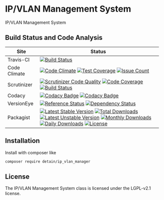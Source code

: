 # IP/VLAN Management System

IP/VLAN Management System

## Build Status and Code Analysis

Site          | Status
--------------|---------------------------
Travis-CI     | [![Build Status](https://travis-ci.org/detain/ip_vlan_manager.svg?branch=master)](https://travis-ci.org/detain/ip_vlan_manager)
Code Climate  | [![Code Climate](https://codeclimate.com/github/detain/ip_vlan_manager/badges/gpa.svg)](https://codeclimate.com/github/detain/ip_vlan_manager) [![Test Coverage](https://codeclimate.com/github/detain/ip_vlan_manager/badges/coverage.svg)](https://codeclimate.com/github/detain/ip_vlan_manager/coverage) [![Issue Count](https://codeclimate.com/github/detain/ip_vlan_manager/badges/issue_count.svg)](https://codeclimate.com/github/detain/ip_vlan_manager)
Scrutinizer   | [![Scrutinizer Code Quality](https://scrutinizer-ci.com/g/detain/ip_vlan_manager/badges/quality-score.png?b=master)](https://scrutinizer-ci.com/g/detain/ip_vlan_manager/?branch=master) [![Code Coverage](https://scrutinizer-ci.com/g/detain/ip_vlan_manager/badges/coverage.png?b=master)](https://scrutinizer-ci.com/g/detain/ip_vlan_manager/?branch=master) [![Build Status](https://scrutinizer-ci.com/g/detain/ip_vlan_manager/badges/build.png?b=master)](https://scrutinizer-ci.com/g/detain/ip_vlan_manager/build-status/master)
Codacy        | [![Codacy Badge](https://api.codacy.com/project/badge/Grade/226251fc068f4fd5b4b4ef9a40011d06)](https://www.codacy.com/app/detain/ip_vlan_manager) [![Codacy Badge](https://api.codacy.com/project/badge/Coverage/25fa74eb74c947bf969602fcfe87e349)](https://www.codacy.com/app/detain/ip_vlan_manager?utm_source=github.com&utm_medium=referral&utm_content=detain/ip_vlan_manager&utm_campaign=Badge_Coverage)
VersionEye    | [![Reference Status](https://www.versioneye.com/php/detain:ip_vlan_manager/reference_badge.svg?style=flat)](https://www.versioneye.com/php/detain:ip_vlan_manager/references) [![Dependency Status](https://www.versioneye.com/user/projects/592f7318bafc5500414dfd2a/badge.svg?style=flat-square)](https://www.versioneye.com/user/projects/592f7318bafc5500414dfd2a)
Packagist     | [![Latest Stable Version](https://poser.pugx.org/detain/ip_vlan_manager/version)](https://packagist.org/packages/detain/ip_vlan_manager) [![Total Downloads](https://poser.pugx.org/detain/ip_vlan_manager/downloads)](https://packagist.org/packages/detain/ip_vlan_manager) [![Latest Unstable Version](https://poser.pugx.org/detain/ip_vlan_manager/v/unstable)](//packagist.org/packages/detain/ip_vlan_manager) [![Monthly Downloads](https://poser.pugx.org/detain/ip_vlan_manager/d/monthly)](https://packagist.org/packages/detain/ip_vlan_manager) [![Daily Downloads](https://poser.pugx.org/detain/ip_vlan_manager/d/daily)](https://packagist.org/packages/detain/ip_vlan_manager) [![License](https://poser.pugx.org/detain/ip_vlan_manager/license)](https://packagist.org/packages/detain/ip_vlan_manager)


## Installation

Install with composer like

```sh
composer require detain/ip_vlan_manager
```

## License

The IP/VLAN Management System class is licensed under the LGPL-v2.1 license.

